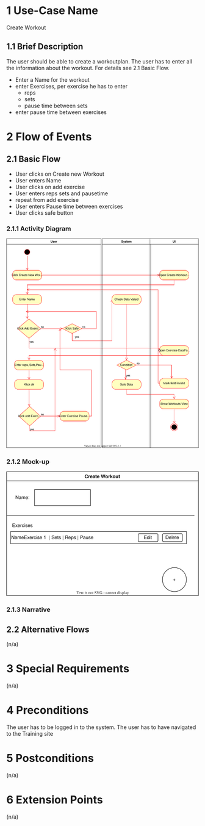 # 1 Use-Case Name

Create Workout

## 1.1 Brief Description

The user should be able to create a workoutplan.
The user has to enter all the information about the workout. For details see 2.1 Basic Flow.

- Enter a Name for the workout
- enter Exercises, per exercise he has to enter
  - reps
  - sets
  - pause time between sets
- enter pause time between exercises

# 2 Flow of Events

## 2.1 Basic Flow

- User clicks on Create new Workout
- User enters Name
- User clicks on add exercise
- User enters reps sets and pausetime
- repeat from add exercise
- User enters Pause time between exercises
- User clicks safe button

### 2.1.1 Activity Diagram
![test](Create_Workout.drawio.svg)
### 2.1.2 Mock-up
![Create Workout](MockUpCreateWorkout.drawio.svg)



### 2.1.3 Narrative

<!-- ```gherkin
Feature: new operation

  As a signed in user
  i want to create a new operation
  and provide additional information regarding my intentions
  in order to find willing helpers.

  Background:
    And I am on the homepage

  Scenario: open new operation dialog
    Given I am signed in with username "USER" and password "PASSWORD"
    And I am on the "main" page
    When I press the "new operation" button
    Then I am on the "new operation" page

  Scenario: enter valid data and save the operation
    Given I am signed in with username "USER" and password "PASSWORD"
    And I am on the "new operation" page
    When I enter "operation XY" in the field "title"
    And I enter "Karlsruhe" in the field "location"
    And I enter "01.01.2018" in the field "date"
    And I enter "public description" in the field "public_descripion"
    And I enter "private description" in the field "private_description"
    And I press the "save" button
    Then I am on the "details" page
    And I receive a "success" message

  Scenario: enter invalid data and save the operation
    Given I am signed in with username "USER" and password "PASSWORD"
    And I am on the "new operation" page
    When I enter "operation XY" in the field "title"
    And I enter "Karlsruhe" in the field "location"
    And I enter "no date" in the field "date"
    And I enter "" in the field "public_descripion"
    And I enter "" in the field "private_description"
    And I press the "save" button
    Then I am on the "new operation" page
    And I receive a "error" message
``` -->

## 2.2 Alternative Flows

(n/a)

# 3 Special Requirements

(n/a)

# 4 Preconditions

The user has to be logged in to the system.
The user has to have navigated to the Training site

# 5 Postconditions

(n/a)

# 6 Extension Points

(n/a)
